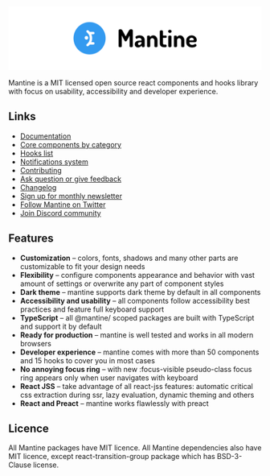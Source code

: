 ![Github](https://github.com/mantinedev/mantine/blob/master/.demo/Github.png?raw=true)

Mantine is a MIT licensed open source react components and hooks library with focus on usability, accessibility and developer experience.

## Links

- [Documentation](https://mantine.dev/)
- [Core components by category](https://mantine.dev/core/getting-started/)
- [Hooks list](https://mantine.dev/hooks/getting-started/#included-hooks)
- [Notifications system](https://mantine.dev/others/notifications/)
- [Contributing](https://mantine.dev/contribute/)
- [Ask question or give feedback](https://github.com/mantinedev/mantine/discussions)
- [Changelog](https://mantine.dev/pages/changelog/)
- [Sign up for monthly newsletter](https://buttondown.email/mantine)
- [Follow Mantine on Twitter](https://twitter.com/mantinedev)
- [Join Discord community](https://discord.gg/eUZpPbpxb4)

## Features

- **Customization** – colors, fonts, shadows and many other parts are customizable to fit your design needs
- **Flexibility** – configure components appearance and behavior with vast amount of settings or overwrite any part of component styles
- **Dark theme** – mantine supports dark theme by default in all components
- **Accessibility and usability** – all components follow accessibility best practices and feature full keyboard support
- **TypeScript** – all @mantine/ scoped packages are built with TypeScript and support it by default
- **Ready for production** – mantine is well tested and works in all modern browsers
- **Developer experience** – mantine comes with more than 50 components and 15 hooks to cover you in most cases
- **No annoying focus ring** – with new :focus-visible pseudo-class focus ring appears only when user navigates with keyboard
- **React JSS** – take advantage of all react-jss features: automatic critical css extraction during ssr, lazy evaluation, dynamic theming and others
- **React and Preact** – mantine works flawlessly with preact

## Licence

All Mantine packages have MIT licence. All Mantine dependencies also have MIT licence, except react-transition-group package which has BSD-3-Clause license.
